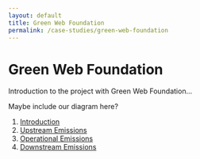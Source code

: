 ```yaml
---
layout: default
title: Green Web Foundation
permalink: /case-studies/green-web-foundation
---
```


# Green Web Foundation

Introduction to the project with Green Web Foundation...

Maybe include our diagram here?

1. [Introduction](introduction)
1. [Upstream Emissions](upstream)
1. [Operational Emissions](operational)
1. [Downstream Emissions](downstream)
